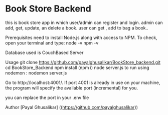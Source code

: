 # Book Store Backend
this is book store app in which user/admin can register and login.
admin can add, get, update, an delete a book.
user can get , add  to bag a book..

Prerequisites
 need to install Node.js along with access to NPM. To check, open your terminal and type:
node -v
npm -v

Database used is CouchBased Server 

Usage
git clone https://github.com/payalghusalikar/BookStore_backend.git
cd BookStore_Backend 
npm install (npm i) node server.js to run using nodemon : nodemon server.js

Go to http://localhost:4001/. If port 4001 is already in use on your machine, the program will specify the available port (incremental) for you.

you can replace the port in your .env file

Author
[Payal Ghusalikar] ((https://github.com/payalghusalikar))


